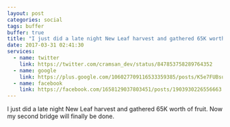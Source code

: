 ```yaml
---
layout: post
categories: social
tags: buffer
buffer: true
title: "I just did a late night New Leaf harvest and gathered 65K worth of fruit. Now my second bridge will finally be done."
date: 2017-03-31 02:41:30
services: 
  - name: twitter
    link: https://twitter.com/cramsan_dev/status/847853758289764352
  - name: google
    link: https://plus.google.com/106027709116533359385/posts/K5e7FUBsu2o
  - name: facebook
    link: https://facebook.com/1658129037803451/posts/1903930226556663
---
```

I just did a late night New Leaf harvest and gathered 65K worth of fruit. Now my second bridge will finally be done.
